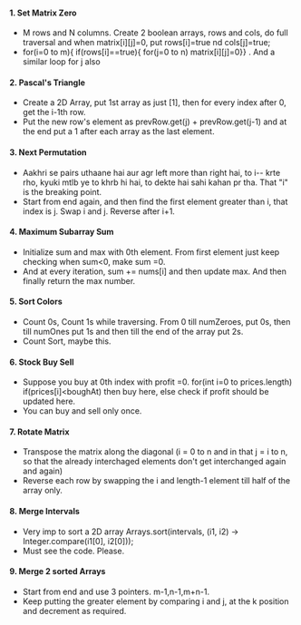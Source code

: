 #### 1. Set Matrix Zero
  - M rows and N columns. Create 2 boolean arrays, rows and cols, do full traversal and when matrix[i][j]=0, put rows[i]=true nd cols[j]=true;
  - for(i=0 to m){ if(rows[i]==true){ for(j=0 to n) matrix[i][j]=0}} . And a similar loop for j also

#### 2. Pascal's Triangle
  - Create a 2D Array, put 1st array as just [1], then for every index after 0, get the i-1th row.
  - Put the new row's element as prevRow.get(j) + prevRow.get(j-1) and at the end put a 1 after each array as the last element.

#### 3. Next Permutation
  - Aakhri se pairs uthaane hai aur agr left more than right hai, to i-- krte rho, kyuki mtlb ye to khrb hi hai, to dekte hai sahi kahan pr tha. That "i" is the breaking point.
  - Start from end again, and then find the first element greater than i, that index is j. Swap i and j. Reverse after i+1.

#### 4. Maximum Subarray Sum
  - Initialize sum and max with 0th element. From first element just keep checking when sum<0, make sum =0.
  - And at every iteration, sum += nums[i] and then update max. And then finally return the max number.

#### 5. Sort Colors
  - Count 0s, Count 1s while traversing. From 0 till numZeroes, put 0s, then till numOnes put 1s and then till the end of the array put 2s.
  - Count Sort, maybe this.

#### 6. Stock Buy Sell
  - Suppose you buy at 0th index with profit =0. for(int i=0 to prices.length) if(prices[i]<boughAt) then buy here, else check if profit should be updated here.
  - You can buy and sell only once.

#### 7. Rotate Matrix
  - Transpose the matrix along the diagonal (i = 0 to n and in that j = i to n, so that the already interchaged elements don't get interchanged again and again)
  - Reverse each row by swapping the i and length-1 element till half of the array only.

#### 8. Merge Intervals
  - Very imp to sort a 2D array         Arrays.sort(intervals, (i1, i2) -> Integer.compare(i1[0], i2[0]));
  - Must see the code. Please.

#### 9. Merge 2 sorted Arrays
  - Start from end and use 3 pointers. m-1,n-1,m+n-1.
  - Keep putting the greater element by comparing i and j, at the k position and decrement as required.
